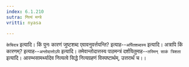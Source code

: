 ```yaml
---
index: 6.1.210
sutra: नित्यं मन्त्रे
vritti: nyasa

---
```

`केचिदत्र` इत्यादि। किं पुनः कारणं जुष्टशब्द एवावनुवर्त्तयन्ति? इत्याह--`अर्पितशब्दस्य` इत्यादि। अत्रापि किं कारणम्? इत्याह--`अन्तोदात्तोऽपि` इत्यादि। तमेवान्तोदात्तस्य पाठमन्त्रं दर्शयितुमाह--`तस्मिन् साकं त्रिशता` इत्यादि। आरम्भसामर्थ्यादेव नित्यत्वे सिद्धे नित्यग्रहणं विस्पष्टार्थम्, उत्तरार्थं च।।
